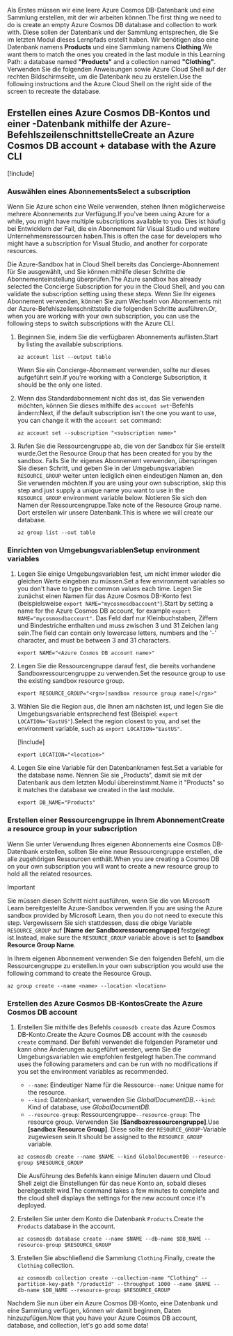 <span data-ttu-id="4ce2d-101">Als Erstes müssen wir eine leere Azure Cosmos DB-Datenbank und eine Sammlung erstellen, mit der wir arbeiten können.</span><span class="sxs-lookup"><span data-stu-id="4ce2d-101">The first thing we need to do is create an empty Azure Cosmos DB database and collection to work with.</span></span> <span data-ttu-id="4ce2d-102">Diese sollen der Datenbank und der Sammlung entsprechen, die Sie im letzten Modul dieses Lernpfads erstellt haben. Wir benötigen also eine Datenbank namens **Products** und eine Sammlung namens **Clothing**.</span><span class="sxs-lookup"><span data-stu-id="4ce2d-102">We want them to match the ones you created in the last module in this Learning Path: a database named **"Products"** and a collection named **"Clothing"**.</span></span> <span data-ttu-id="4ce2d-103">Verwenden Sie die folgenden Anweisungen sowie Azure Cloud Shell auf der rechten Bildschirmseite, um die Datenbank neu zu erstellen.</span><span class="sxs-lookup"><span data-stu-id="4ce2d-103">Use the following instructions and the Azure Cloud Shell on the right side of the screen to recreate the database.</span></span>

## <a name="create-an-azure-cosmos-db-account--database-with-the-azure-cli"></a><span data-ttu-id="4ce2d-104">Erstellen eines Azure Cosmos DB-Kontos und einer -Datenbank mithilfe der Azure-Befehlszeilenschnittstelle</span><span class="sxs-lookup"><span data-stu-id="4ce2d-104">Create an Azure Cosmos DB account + database with the Azure CLI</span></span>

[!include[](../../../includes/azure-sandbox-activate.md)]

### <a name="select-a-subscription"></a><span data-ttu-id="4ce2d-105">Auswählen eines Abonnements</span><span class="sxs-lookup"><span data-stu-id="4ce2d-105">Select a subscription</span></span>

<span data-ttu-id="4ce2d-106">Wenn Sie Azure schon eine Weile verwenden, stehen Ihnen möglicherweise mehrere Abonnements zur Verfügung.</span><span class="sxs-lookup"><span data-stu-id="4ce2d-106">If you've been using Azure for a while, you might have multiple subscriptions available to you.</span></span> <span data-ttu-id="4ce2d-107">Dies ist häufig bei Entwicklern der Fall, die ein Abonnement für Visual Studio und weitere Unternehmensressourcen haben.</span><span class="sxs-lookup"><span data-stu-id="4ce2d-107">This is often the case for developers who might have a subscription for Visual Studio, and another for corporate resources.</span></span>

<span data-ttu-id="4ce2d-108">Die Azure-Sandbox hat in Cloud Shell bereits das Concierge-Abonnement für Sie ausgewählt, und Sie können mithilfe dieser Schritte die Abonnementeinstellung überprüfen.</span><span class="sxs-lookup"><span data-stu-id="4ce2d-108">The Azure sandbox has already selected the Concierge Subscription for you in the Cloud Shell, and you can validate the subscription setting using these steps.</span></span> <span data-ttu-id="4ce2d-109">Wenn Sie Ihr eigenes Abonnement verwenden, können Sie zum Wechseln von Abonnements mit der Azure-Befehlszeilenschnittstelle die folgenden Schritte ausführen.</span><span class="sxs-lookup"><span data-stu-id="4ce2d-109">Or, when you are working with your own subscription, you can use the following steps to switch subscriptions with the Azure CLI.</span></span>

1. <span data-ttu-id="4ce2d-110">Beginnen Sie, indem Sie die verfügbaren Abonnements auflisten.</span><span class="sxs-lookup"><span data-stu-id="4ce2d-110">Start by listing the available subscriptions.</span></span>

    ```azurecli
    az account list --output table
    ```

   <span data-ttu-id="4ce2d-111">Wenn Sie ein Concierge-Abonnement verwenden, sollte nur dieses aufgeführt sein.</span><span class="sxs-lookup"><span data-stu-id="4ce2d-111">If you're working with a Concierge Subscription, it should be the only one listed.</span></span>

1. <span data-ttu-id="4ce2d-112">Wenn das Standardabonnement nicht das ist, das Sie verwenden möchten, können Sie dieses mithilfe des `account set`-Befehls ändern:</span><span class="sxs-lookup"><span data-stu-id="4ce2d-112">Next, if the default subscription isn't the one you want to use, you can change it with the `account set` command:</span></span>

    ```azurecli
    az account set --subscription "<subscription name>"
    ```
    
1. <span data-ttu-id="4ce2d-113">Rufen Sie die Ressourcengruppe ab, die von der Sandbox für Sie erstellt wurde.</span><span class="sxs-lookup"><span data-stu-id="4ce2d-113">Get the Resource Group that has been created for you by the sandbox.</span></span> <span data-ttu-id="4ce2d-114">Falls Sie Ihr eigenes Abonnement verwenden, überspringen Sie diesen Schritt, und geben Sie in der Umgebungsvariablen `RESOURCE_GROUP` weiter unten lediglich einen eindeutigen Namen an, den Sie verwenden möchten.</span><span class="sxs-lookup"><span data-stu-id="4ce2d-114">If you are using your own subscription, skip this step and just supply a unique name you want to use in the `RESOURCE_GROUP` environment variable below.</span></span> <span data-ttu-id="4ce2d-115">Notieren Sie sich den Namen der Ressourcengruppe.</span><span class="sxs-lookup"><span data-stu-id="4ce2d-115">Take note of the Resource Group name.</span></span> <span data-ttu-id="4ce2d-116">Dort erstellen wir unsere Datenbank.</span><span class="sxs-lookup"><span data-stu-id="4ce2d-116">This is where we will create our database.</span></span>

    ```azurecli
    az group list --out table
    ```
### <a name="setup-environment-variables"></a><span data-ttu-id="4ce2d-117">Einrichten von Umgebungsvariablen</span><span class="sxs-lookup"><span data-stu-id="4ce2d-117">Setup environment variables</span></span>

1. <span data-ttu-id="4ce2d-118">Legen Sie einige Umgebungsvariablen fest, um nicht immer wieder die gleichen Werte eingeben zu müssen.</span><span class="sxs-lookup"><span data-stu-id="4ce2d-118">Set a few environment variables so you don't have to type the common values each time.</span></span> <span data-ttu-id="4ce2d-119">Legen Sie zunächst einen Namen für das Azure Cosmos DB-Konto fest (beispielsweise `export NAME="mycosmosdbaccount"`).</span><span class="sxs-lookup"><span data-stu-id="4ce2d-119">Start by setting a name for the Azure Cosmos DB account, for example `export NAME="mycosmosdbaccount"`.</span></span> <span data-ttu-id="4ce2d-120">Das Feld darf nur Kleinbuchstaben, Ziffern und Bindestriche enthalten und muss zwischen 3 und 31 Zeichen lang sein.</span><span class="sxs-lookup"><span data-stu-id="4ce2d-120">The field can contain only lowercase letters, numbers and the '-' character, and must be between 3 and 31 characters.</span></span>

    ```azurecli
    export NAME="<Azure Cosmos DB account name>"
    ```

1. <span data-ttu-id="4ce2d-121">Legen Sie die Ressourcengruppe darauf fest, die bereits vorhandene Sandboxressourcengruppe zu verwenden.</span><span class="sxs-lookup"><span data-stu-id="4ce2d-121">Set the resource group to use the existing sandbox resource group.</span></span>

    ```azurecli
    export RESOURCE_GROUP="<rgn>[sandbox resource group name]</rgn>"
    ```

1. <span data-ttu-id="4ce2d-122">Wählen Sie die Region aus, die Ihnen am nächsten ist, und legen Sie die Umgebungsvariable entsprechend fest (Beispiel: `export LOCATION="EastUS"`).</span><span class="sxs-lookup"><span data-stu-id="4ce2d-122">Select the region closest to you, and set the environment variable, such as `export LOCATION="EastUS"`.</span></span>

    [!include[](../../../includes/azure-sandbox-regions-first-mention-note.md)]

    ```azurecli
    export LOCATION="<location>"
    ```

1. <span data-ttu-id="4ce2d-123">Legen Sie eine Variable für den Datenbanknamen fest.</span><span class="sxs-lookup"><span data-stu-id="4ce2d-123">Set a variable for the database name.</span></span> <span data-ttu-id="4ce2d-124">Nennen Sie sie „Products“, damit sie mit der Datenbank aus dem letzten Modul übereinstimmt.</span><span class="sxs-lookup"><span data-stu-id="4ce2d-124">Name it "Products" so it matches the database we created in the last module.</span></span>

    ```azurecli
    export DB_NAME="Products"
    ```

### <a name="create-a-resource-group-in-your-subscription"></a><span data-ttu-id="4ce2d-125">Erstellen einer Ressourcengruppe in Ihrem Abonnement</span><span class="sxs-lookup"><span data-stu-id="4ce2d-125">Create a resource group in your subscription</span></span>

<span data-ttu-id="4ce2d-126">Wenn Sie unter Verwendung Ihres eigenen Abonnements eine Cosmos DB-Datenbank erstellen, sollten Sie eine neue Ressourcengruppe erstellen, die alle zugehörigen Ressourcen enthält.</span><span class="sxs-lookup"><span data-stu-id="4ce2d-126">When you are creating a Cosmos DB on your own subscription you will want to create a new resource group to hold all the related resources.</span></span>

> [!IMPORTANT]
> <span data-ttu-id="4ce2d-127">Sie müssen diesen Schritt nicht ausführen, wenn Sie die von Microsoft Learn bereitgestellte Azure-Sandbox verwenden.</span><span class="sxs-lookup"><span data-stu-id="4ce2d-127">If you are using the Azure sandbox provided by Microsoft Learn, then you do not need to execute this step.</span></span> <span data-ttu-id="4ce2d-128">Vergewissern Sie sich stattdessen, dass die obige Variable `RESOURCE_GROUP` auf **<rgn>[Name der Sandboxressourcengruppe]</rgn>** festgelegt ist.</span><span class="sxs-lookup"><span data-stu-id="4ce2d-128">Instead, make sure the `RESOURCE_GROUP` variable above is set to **<rgn>[sandbox Resource Group Name</rgn>**.</span></span>

<span data-ttu-id="4ce2d-129">In Ihrem eigenen Abonnement verwenden Sie den folgenden Befehl, um die Ressourcengruppe zu erstellen.</span><span class="sxs-lookup"><span data-stu-id="4ce2d-129">In your own subscription you would use the following command to create the Resource Group.</span></span> 

```azurecli
az group create --name <name> --location <location>
```

### <a name="create-the-azure-cosmos-db-account"></a><span data-ttu-id="4ce2d-130">Erstellen des Azure Cosmos DB-Kontos</span><span class="sxs-lookup"><span data-stu-id="4ce2d-130">Create the Azure Cosmos DB account</span></span>

1. <span data-ttu-id="4ce2d-131">Erstellen Sie mithilfe des Befehls `cosmosdb create` das Azure Cosmos DB-Konto.</span><span class="sxs-lookup"><span data-stu-id="4ce2d-131">Create the Azure Cosmos DB account with the `cosmosdb create` command.</span></span> <span data-ttu-id="4ce2d-132">Der Befehl verwendet die folgenden Parameter und kann ohne Änderungen ausgeführt werden, wenn Sie die Umgebungsvariablen wie empfohlen festgelegt haben.</span><span class="sxs-lookup"><span data-stu-id="4ce2d-132">The command uses the following parameters and can be run with no modifications if you set the environment variables as recommended.</span></span>
    - <span data-ttu-id="4ce2d-133">`--name`: Eindeutiger Name für die Ressource</span><span class="sxs-lookup"><span data-stu-id="4ce2d-133">`--name`: Unique name for the resource.</span></span>
    - <span data-ttu-id="4ce2d-134">`--kind`: Datenbankart, verwenden Sie _GlobalDocumentDB_.</span><span class="sxs-lookup"><span data-stu-id="4ce2d-134">`--kind`: Kind of database, use _GlobalDocumentDB_.</span></span>
    - <span data-ttu-id="4ce2d-135">`--resource-group`: Ressourcengruppe</span><span class="sxs-lookup"><span data-stu-id="4ce2d-135">`--resource-group`: The resource group.</span></span> <span data-ttu-id="4ce2d-136">Verwenden Sie **<rgn>[Sandboxressourcengruppe]</rgn>**.</span><span class="sxs-lookup"><span data-stu-id="4ce2d-136">Use **<rgn>[sandbox Resource Group]</rgn>**.</span></span> <span data-ttu-id="4ce2d-137">Diese sollte der `RESOURCE_GROUP`-Variable zugewiesen sein.</span><span class="sxs-lookup"><span data-stu-id="4ce2d-137">It should be assigned to the `RESOURCE_GROUP` variable.</span></span>

    ```azurecli
    az cosmosdb create --name $NAME --kind GlobalDocumentDB --resource-group $RESOURCE_GROUP
    ```

    <span data-ttu-id="4ce2d-138">Die Ausführung des Befehls kann einige Minuten dauern und Cloud Shell zeigt die Einstellungen für das neue Konto an, sobald dieses bereitgestellt wird.</span><span class="sxs-lookup"><span data-stu-id="4ce2d-138">The command takes a few minutes to complete and the cloud shell displays the settings for the new account once it's deployed.</span></span>

1. <span data-ttu-id="4ce2d-139">Erstellen Sie unter dem Konto die Datenbank `Products`.</span><span class="sxs-lookup"><span data-stu-id="4ce2d-139">Create the `Products` database in the account.</span></span>

    ```azurecli
    az cosmosdb database create --name $NAME --db-name $DB_NAME --resource-group $RESOURCE_GROUP
    ```

1. <span data-ttu-id="4ce2d-140">Erstellen Sie abschließend die Sammlung `Clothing`.</span><span class="sxs-lookup"><span data-stu-id="4ce2d-140">Finally, create the `Clothing` collection.</span></span>

    ```azurecli
    az cosmosdb collection create --collection-name "Clothing" --partition-key-path "/productId" --throughput 1000 --name $NAME --db-name $DB_NAME --resource-group $RESOURCE_GROUP
    ```

<span data-ttu-id="4ce2d-141">Nachdem Sie nun über ein Azure Cosmos DB-Konto, eine Datenbank und eine Sammlung verfügen, können wir damit beginnen, Daten hinzuzufügen.</span><span class="sxs-lookup"><span data-stu-id="4ce2d-141">Now that you have your Azure Cosmos DB account, database, and collection, let's go add some data!</span></span>